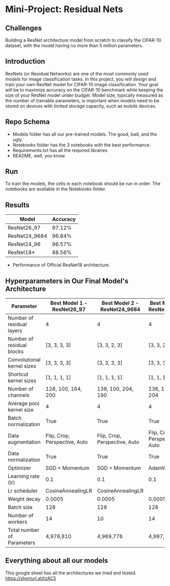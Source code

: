 # Mini-Project: Residual Nets

## Challenges
Building a ResNet architecture model from scratch to classify the CIFAR-10 dataset, with the model having no more than 5 million parameters.

## Introduction
ResNets (or Residual Networks) are one of the most commonly used models for image classification tasks. In this project, you will design and train your own ResNet model for CIFAR-10 image classification. Your goal will be to maximize accuracy on the CIFAR-10 benchmark while keeping the size of your ResNet model under budget. Model size, typically measured as the number of trainable parameters, is important when models need to be stored on devices with limited storage capacity, such as mobile devices.

## Repo Schema
* Models folder has all our pre-trained models. The good, bad, and the ugly.
* Notebooks folder has the 3 notebooks  with the best performance. 
* Requirements.txt has all the required libraries
* README, well, you know.

## Run
To train the models, the cells in each notebook should be run in order. The notebooks are available in the Notebooks folder.


## Results

| Model         | Accuracy  |
|---------------|-----------|
| ResNet26_97   | 97.12%    |
| ResNet24_9684 | 96.84%    |
| ResNet24_96   | 96.57%    |
| ResNet18*     | 88.56%    |

* Performance of Official ResNet18 architecture.

## Hyperparameters in Our Final Model's Architecture

| Parameter                     | Best Model 1 - ResNet26_97    | Best Model 2 - ResNet24_9684 |  Best Model 3 - ResNet24_9684 |
|-------------------------------|-------------------------------|------------------------------|-------------------------------|
| Number of residual layers     | 4                             |4                             |4                              |
| Number of residual blocks     | [3, 3, 3, 3]                  |[3, 3, 2, 3]                  |[3, 3, 2, 3]                   |
| Convolutional kernel sizes    | [3, 3, 3, 3]                  |[3, 3, 3, 3]                  |[3, 3, 3, 3]                   |
| Shortcut kernel sizes         | [1, 1, 1, 1]                  |[1, 1, 1, 1]                  |[1, 1, 1, 1]                   |
| Number of channels            | 128, 100, 164, 200            |138, 100, 204, 190            |136, 100, 188, 204             |
| Average pool kernel size      | 4                             |4                             |4                              |
| Batch normalization           | True                          |True                          |True                           |
| Data augmentation             | Flip, Crop, Perspective, Auto |Flip, Crop, Perspective, Auto |Flip, Crop, Perspective, Auto  |
| Data normalization            | True                          |True                          |True                           |
| Optimizer                     | SGD + Momentum                |SGD + Momentum                |AdamW                          |
| Learning rate (lr)            | 0.1                           |0.1                           |0.1                            |
| Lr scheduler                  | CosineAnnealingLR             |CosineAnnealingLR             ||CosineAnnealingLR             |
| Weight decay                  | 0.0005                        |0.0005                        |0.0005                         |
| Batch size                    | 128                           |128                           |128                            |
| Number of workers             | 14                            |10                            |14                             |
| Total number of Parameters    | 4,978,810                     |4,969,776                       |4,997,074                        |


## Everything about all our models
This google sheet has all the architectures we tried and tested. 
https://shorturl.at/tzAC5
